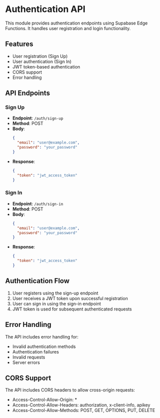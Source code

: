 # Authentication API

This module provides authentication endpoints using Supabase Edge Functions. It handles user registration and login functionality.

## Features

- User registration (Sign Up)
- User authentication (Sign In)
- JWT token-based authentication
- CORS support
- Error handling

## API Endpoints

### Sign Up

- **Endpoint**: `/auth/sign-up`
- **Method**: POST
- **Body**:
  ```json
  {
    "email": "user@example.com",
    "password": "your_password"
  }
  ```
- **Response**:
  ```json
  {
    "token": "jwt_access_token"
  }
  ```

### Sign In

- **Endpoint**: `/auth/sign-in`
- **Method**: POST
- **Body**:
  ```json
  {
    "email": "user@example.com",
    "password": "your_password"
  }
  ```
- **Response**:
  ```json
  {
    "token": "jwt_access_token"
  }
  ```

## Authentication Flow

1. User registers using the sign-up endpoint
2. User receives a JWT token upon successful registration
3. User can sign in using the sign-in endpoint
4. JWT token is used for subsequent authenticated requests

## Error Handling

The API includes error handling for:

- Invalid authentication methods
- Authentication failures
- Invalid requests
- Server errors

## CORS Support

The API includes CORS headers to allow cross-origin requests:

- Access-Control-Allow-Origin: *
- Access-Control-Allow-Headers: authorization, x-client-info, apikey
- Access-Control-Allow-Methods: POST, GET, OPTIONS, PUT, DELETE
